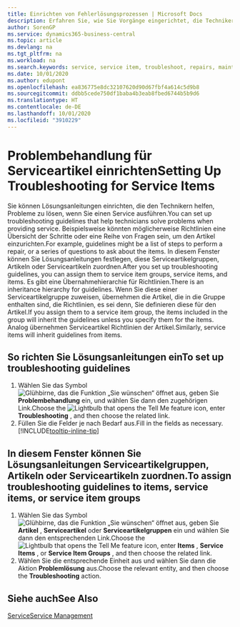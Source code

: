 ```yaml
---
title: Einrichten von Fehlerlösungsprozessen | Microsoft Docs
description: Erfahren Sie, wie Sie Vorgänge eingerichtet, die Techniker helfen, Probleme bei Serviceartikeln zu identifizieren und zu bearbeiten.
author: SorenGP
ms.service: dynamics365-business-central
ms.topic: article
ms.devlang: na
ms.tgt_pltfrm: na
ms.workload: na
ms.search.keywords: service, service item, troubleshoot, repairs, maintenance
ms.date: 10/01/2020
ms.author: edupont
ms.openlocfilehash: ea836775e8dc32107620d90d67fbf4a614c5d9b8
ms.sourcegitcommit: ddbb5cede750df1baba4b3eab8fbed6744b5b9d6
ms.translationtype: HT
ms.contentlocale: de-DE
ms.lasthandoff: 10/01/2020
ms.locfileid: "3910229"
---
```

# <a name="setting-up-troubleshooting-for-service-items"></a><span data-ttu-id="4da2a-103">Problembehandlung für Serviceartikel einrichten</span><span class="sxs-lookup"><span data-stu-id="4da2a-103">Setting Up Troubleshooting for Service Items</span></span>
<span data-ttu-id="4da2a-104">Sie können Lösungsanleitungen einrichten, die den Technikern helfen, Probleme zu lösen, wenn Sie einen Service ausführen.</span><span class="sxs-lookup"><span data-stu-id="4da2a-104">You can set up troubleshooting guidelines that help technicians solve problems when providing service.</span></span> <span data-ttu-id="4da2a-105">Beispielsweise könnten möglicherweise Richtlinien eine Übersicht der Schritte oder eine Reihe von Fragen sein, um den Artikel einzurichten.</span><span class="sxs-lookup"><span data-stu-id="4da2a-105">For example, guidelines might be a list of steps to perform a repair, or a series of questions to ask about the items.</span></span> <span data-ttu-id="4da2a-106">In diesem Fenster können Sie Lösungsanleitungen festlegen, diese Serviceartikelgruppen, Artikeln oder Serviceartikeln zuordnen.</span><span class="sxs-lookup"><span data-stu-id="4da2a-106">After you set up troubleshooting guidelines, you can assign them to service item groups, service items, and items.</span></span> <span data-ttu-id="4da2a-107">Es gibt eine Übernahmehierarchie für Richtlinien.</span><span class="sxs-lookup"><span data-stu-id="4da2a-107">There is an inheritance hierarchy for guidelines.</span></span> <span data-ttu-id="4da2a-108">Wenn Sie diese einer Serviceartikelgruppe zuweisen, übernehmen die Artikel, die in die Gruppe enthalten sind, die Richtlinien, es sei denn, Sie definieren diese für den Artikel.</span><span class="sxs-lookup"><span data-stu-id="4da2a-108">If you assign them to a service item group, the items included in the group will inherit the guidelines unless you specify them for the items.</span></span> <span data-ttu-id="4da2a-109">Analog übernehmen Serviceartikel Richtlinien der Artikel.</span><span class="sxs-lookup"><span data-stu-id="4da2a-109">Similarly, service items will inherit guidelines from items.</span></span>  

## <a name="to-set-up-troubleshooting-guidelines"></a><span data-ttu-id="4da2a-110">So richten Sie Lösungsanleitungen ein</span><span class="sxs-lookup"><span data-stu-id="4da2a-110">To set up troubleshooting guidelines</span></span>
1. <span data-ttu-id="4da2a-111">Wählen Sie das Symbol ![Glühbirne, das die Funktion „Sie wünschen“ öffnet](media/ui-search/search_small.png "Was möchten Sie tun?") aus, geben Sie **Problembehandlung** ein, und wählen Sie dann den zugehörigen Link.</span><span class="sxs-lookup"><span data-stu-id="4da2a-111">Choose the ![Lightbulb that opens the Tell Me feature](media/ui-search/search_small.png "Tell me what you want to do") icon, enter **Troubleshooting** , and then choose the related link.</span></span>  
2. <span data-ttu-id="4da2a-112">Füllen Sie die Felder je nach Bedarf aus.</span><span class="sxs-lookup"><span data-stu-id="4da2a-112">Fill in the fields as necessary.</span></span> [!INCLUDE[tooltip-inline-tip](includes/tooltip-inline-tip_md.md)]  

## <a name="to-assign-troubleshooting-guidelines-to-items-service-items-or-service-item-groups"></a><span data-ttu-id="4da2a-113">In diesem Fenster können Sie Lösungsanleitungen Serviceartikelgruppen, Artikeln oder Serviceartikeln zuordnen.</span><span class="sxs-lookup"><span data-stu-id="4da2a-113">To assign troubleshooting guidelines to items, service items, or service item groups</span></span>
1. <span data-ttu-id="4da2a-114">Wählen Sie das Symbol ![Glühbirne, das die Funktion „Sie wünschen“ öffnet](media/ui-search/search_small.png "Was möchten Sie tun?") aus, geben Sie **Artikel** , **Serviceartikel** oder **Serviceartikelgruppen** ein und wählen Sie dann den entsprechenden Link.</span><span class="sxs-lookup"><span data-stu-id="4da2a-114">Choose the ![Lightbulb that opens the Tell Me feature](media/ui-search/search_small.png "Tell me what you want to do") icon, enter **Items** , **Service Items** , or **Service Item Groups** , and then choose the related link.</span></span>  
2. <span data-ttu-id="4da2a-115">Wählen Sie die entsprechende Einheit aus und wählen Sie dann die Aktion **Problemlösung** aus.</span><span class="sxs-lookup"><span data-stu-id="4da2a-115">Choose the relevant entity, and then choose the **Troubleshooting** action.</span></span>  

## <a name="see-also"></a><span data-ttu-id="4da2a-116">Siehe auch</span><span class="sxs-lookup"><span data-stu-id="4da2a-116">See Also</span></span>
[<span data-ttu-id="4da2a-117">Service</span><span class="sxs-lookup"><span data-stu-id="4da2a-117">Service Management</span></span>](service-service.md)